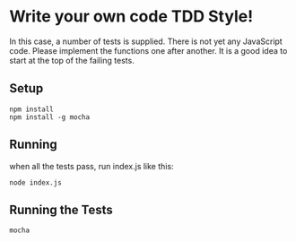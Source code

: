 Write your own code TDD Style!
==============================

In this case, a number of tests is supplied. There is not yet any JavaScript
code. Please implement the functions one after another. It is a good idea to
start at the top of the failing tests.

Setup
-----

    npm install
    npm install -g mocha

Running
-------

when all the tests pass, run index.js like this:

    node index.js

Running the Tests
-----------------

    mocha
